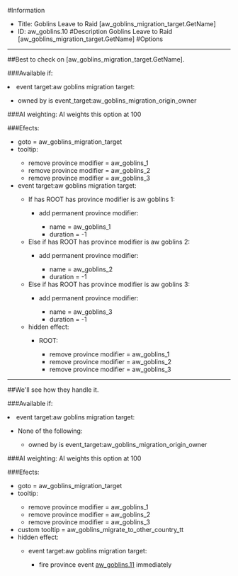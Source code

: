 #Information
 - Title: Goblins Leave to Raid [aw_goblins_migration_target.GetName]
 - ID: aw_goblins.10
#Description
Goblins Leave to Raid [aw_goblins_migration_target.GetName]
#Options

___
##Best to check on [aw_goblins_migration_target.GetName].

###Available if:
<li>event target:aw goblins migration target:</li><ul><li>owned by is event_target:aw_goblins_migration_origin_owner</li></ul>

###AI weighting:
AI weights this option at 100


###Efects:<ul><li>goto = aw_goblins_migration_target</li><li>tooltip:</li><ul><li>remove province modifier = aw_goblins_1</li><li>remove province modifier = aw_goblins_2</li><li>remove province modifier = aw_goblins_3</li></ul><li>event target:aw goblins migration target:</li><ul><li>If has ROOT has province modifier is aw goblins 1:</li><ul><li>add permanent province modifier:</li><ul><li>name = aw_goblins_1</li><li>duration = -1</li></ul></ul><li>Else if has ROOT has province modifier is aw goblins 2:</li><ul><li>add permanent province modifier:</li><ul><li>name = aw_goblins_2</li><li>duration = -1</li></ul></ul><li>Else if has ROOT has province modifier is aw goblins 3:</li><ul><li>add permanent province modifier:</li><ul><li>name = aw_goblins_3</li><li>duration = -1</li></ul></ul><li>hidden effect:</li><ul><li>ROOT:</li><ul><li>remove province modifier = aw_goblins_1</li><li>remove province modifier = aw_goblins_2</li><li>remove province modifier = aw_goblins_3</li></ul></ul></ul></ul>

___
##We'll see how they handle it.

###Available if:
<li>event target:aw goblins migration target:</li><ul><li>None of the following:</li><ul><li>owned by is event_target:aw_goblins_migration_origin_owner</li></ul></ul>

###AI weighting:
AI weights this option at 100


###Efects:<ul><li>goto = aw_goblins_migration_target</li><li>tooltip:</li><ul><li>remove province modifier = aw_goblins_1</li><li>remove province modifier = aw_goblins_2</li><li>remove province modifier = aw_goblins_3</li></ul><li>custom tooltip = aw_goblins_migrate_to_other_country_tt</li><li>hidden effect:</li><ul><li>event target:aw goblins migration target:</li><ul><li>fire province event [aw_goblins.11](aw_goblins.11_slug) immediately </li></ul></ul></ul>
